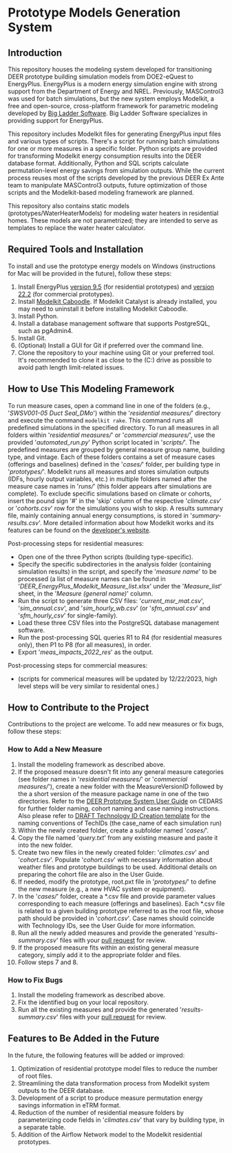 # Prototype Models Generation System

## Introduction
This repository houses the modeling system developed for transitioning DEER prototype building simulation models from DOE2-eQuest to EnergyPlus. EnergyPlus is a modern energy simulation engine with strong support from the Department of Energy and NREL. Previously, MASControl3 was used for batch simulations, but the new system employs Modelkit, a free and open-source, cross-platform framework for parametric modeling developed by [Big Ladder Software](https://bigladdersoftware.com). Big Ladder Software specializes in providing support for EnergyPlus.

This repository includes Modelkit files for generating EnergyPlus input files and various types of scripts. There's a script for running batch simulations for one or more measures in a specific folder. Python scripts are provided for transforming Modelkit energy consumption results into the DEER database format. Additionally, Python and SQL scripts calculate permutation-level energy savings from simulation outputs. While the current process reuses most of the scripts developed by the previous DEER Ex Ante team to manipulate MASControl3 outputs, future optimization of those scripts and the Modelkit-based modeling framework are planned.

This repository also contains static models (prototypes/WaterHeaterModels) for modeling water heaters in residential homes. These models are not parametrized; they are intended to serve as templates to replace the water heater calculator.

## Required Tools and Installation
To install and use the prototype energy models on Windows (instructions for Mac will be provided in the future), follow these steps:

1. Install EnergyPlus [version 9.5](https://github.com/NREL/EnergyPlus/releases/tag/v9.5.0) (for residential prototypes) and [version 22.2](https://github.com/NREL/EnergyPlus/releases/tag/v22.2.0) (for commercial prototypes).
2. Install [Modelkit Caboodle](https://share.bigladdersoftware.com/files/modelkit-caboodle-0.9.3+59d2aa1.exe). If Modelkit Catalyst is already installed, you may need to uninstall it before installing Modelkit Caboodle.
3. Install Python.
4. Install a database management software that supports PostgreSQL, such as pgAdmin4.
5. Install Git.
6. (Optional) Install a GUI for Git if preferred over the command line.
7. Clone the repository to your machine using Git or your preferred tool. It's recommended to clone it as close to the (C:) drive as possible to avoid path length limit-related issues.

## How to Use This Modeling Framework
To run measure cases, open a command line in one of the folders (e.g., '_SWSV001-05 Duct Seal_DMo_') within the '_residential measures/_' directory and execute the command `modelkit rake`. This command runs all predefined simulations in the specified directory. To run all measures in all folders within '_residential measures/_' or '_commercial measures/_', use the provided '_automated_run.py_' Python script located in '_scripts/_'. The predefined measures are grouped by general measure group name, building type, and vintage. Each of these folders contains a set of measure cases (offerings and baselines) defined in the '_cases/_' folder, per building type in '_prototypes/_'. Modelkit runs all measures and stores simulation outputs (IDFs, hourly output variables, etc.) in multiple folders named after the measure case names in '_runs/_' (this folder appears after simulations are complete). To exclude specific simulations based on climate or cohorts, insert the pound sign '#' in the 'skip' column of the respective '_climate.csv_' or '_cohorts.csv_' row for the simulations you wish to skip. A results summary file, mainly containing annual energy consumptions, is stored in '_summary-results.csv_'. More detailed information about how Modelkit works and its features can be found on the [developer's website](https://bigladdersoftware.com/projects/modelkit/).

Post-processing steps for residential measures:
- Open one of the three Python scripts (building type-specific).
- Specify the specific subdirectories in the analysis folder (containing simulation results) in the script, and specify the '_measure name_' to be processed (a list of measure names can be found in '_DEER_EnergyPlus_Modelkit_Measure_list.xlsx_' under the '_Measure_list_' sheet, in the '_Measure (general name)_' column.
- Run the script to generate three CSV files: '_current_msr_mat.csv_', '_sim_annual.csv_', and '_sim_hourly_wb.csv_' (or '_sfm_annual.csv_' and '_sfm_hourly_csv_' for single-family).
- Load these three CSV files into the PostgreSQL database management software.
- Run the post-processing SQL queries R1 to R4 (for residential measures only), then P1 to P8 (for all measures), in order.
- Export '_meas_impacts_2022_res_' as the output.

Post-processing steps for commercial measures:
- (scripts for commerical measures will be updated by 12/22/2023, high level steps will be very similar to residental ones.)

## How to Contribute to the Project
Contributions to the project are welcome. To add new measures or fix bugs, follow these steps:

### How to Add a New Measure
1. Install the modeling framework as described above.
2. If the proposed measure doesn't fit into any general measure categories (see folder names in '_residential measures/_' or '_commercial measures/_'), create a new folder with the MeasureVersionID followed by the a short version of the measure package name in one of the two directories. Refer to the [DEER Prototype System User Guide](https://cedars.sound-data.com/deer-resources/tools/energy-plus/) on CEDARS for further folder naming, cohort naming and case naming instructions. Also please refer to [DRAFT Technology ID Creation template](https://cedars.sound-data.com/deer-resources/tools/energy-plus/) for the naming conventions of TechIDs (the case_name of each simulation run)
3. Within the newly created folder, create a subfolder named '_cases/_'.
4. Copy the file named '_query.txt_' from any existing measure and paste it into the new folder.
5. Create two new files in the newly created folder: '_climates.csv_' and '_cohort.csv_'. Populate '_cohort.csv_' with necessary information about weather files and prototype buildings to be used. Additional details on preparing the cohort file are also in the User Guide.
6. If needed, modify the prototype, root.pxt file in '_prototypes/_' to define the new measure (e.g., a new HVAC system or equipment).
7. In the '_cases/_' folder, create a *.csv file and provide parameter values corresponding to each measure (offerings and baselines). Each *.csv file is related to a given building prototype referred to as the root file, whose path should be provided in '_cohort.csv_'. Case names should coincide with Technology IDs, see the User Guide for more information.
8. Run all the newly added measures and provide the generated '_results-summary.csv_' files with your [pull request](https://docs.github.com/en/pull-requests/collaborating-with-pull-requests/proposing-changes-to-your-work-with-pull-requests/about-pull-requests) for review.
9. If the proposed measure fits within an existing general measure category, simply add it to the appropriate folder and files.
10. Follow steps 7 and 8.

### How to Fix Bugs
1. Install the modeling framework as described above.
2. Fix the identified bug on your local repository.
3. Run all the existing measures and provide the generated '_results-summary.csv_' files with your [pull request](https://docs.github.com/en/pull-requests/collaborating-with-pull-requests/proposing-changes-to-your-work-with-pull-requests/about-pull-requests) for review.

## Features to Be Added in the Future
In the future, the following features will be added or improved:

1. Optimization of residential prototype model files to reduce the number of root files.
2. Streamlining the data transformation process from Modelkit system outputs to the DEER database.
3. Development of a script to produce measure permutation energy savings information in eTRM format.
4. Reduction of the number of residential measure folders by parameterizing code fields in '_climates.csv_' that vary by building type, in a separate table.
5. Addition of the Airflow Network model to the Modelkit residential prototypes.
